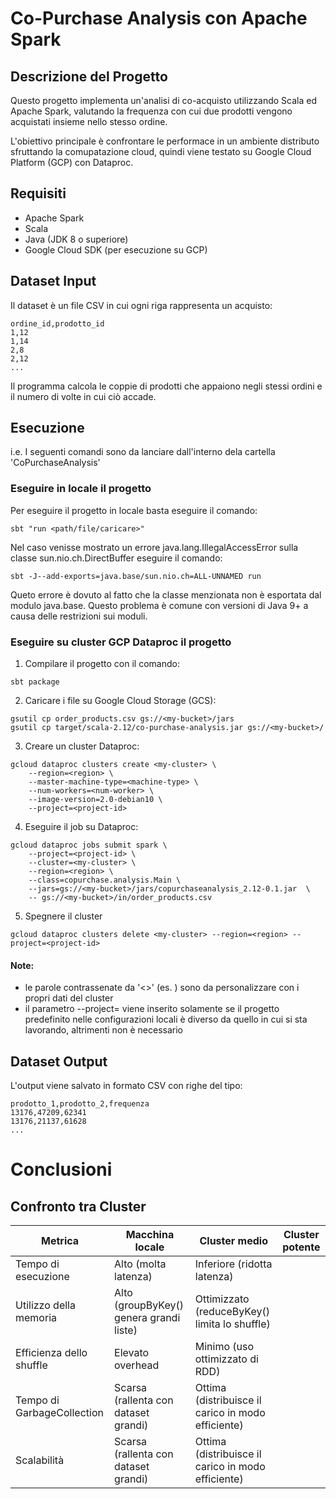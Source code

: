 # Co-Purchase Analysis con Apache Spark

## Descrizione del Progetto

Questo progetto implementa un'analisi di co-acquisto utilizzando Scala ed Apache Spark, valutando la frequenza con cui due prodotti vengono acquistati insieme nello stesso ordine. 

L'obiettivo principale è confrontare le performace in un ambiente distributo sfruttando la comupatazione cloud, quindi viene testato su Google Cloud Platform (GCP) con Dataproc.

## Requisiti

- Apache Spark
- Scala
- Java (JDK 8 o superiore)
- Google Cloud SDK (per esecuzione su GCP)

## Dataset Input

Il dataset è un file CSV in cui ogni riga rappresenta un acquisto:
```
ordine_id,prodotto_id
1,12
1,14
2,8
2,12
...
```
Il programma calcola le coppie di prodotti che appaiono negli stessi ordini e il numero di volte in cui ciò accade.

## Esecuzione 
i.e. I seguenti comandi sono da lanciare dall'interno dela cartella 'CoPurchaseAnalysis'

### Eseguire in locale il progetto
Per eseguire il progetto in locale basta eseguire il comando:
```
sbt "run <path/file/caricare>"
```

Nel caso venisse mostrato un errore java.lang.IllegalAccessError sulla classe sun.nio.ch.DirectBuffer eseguire il comando:
```
sbt -J--add-exports=java.base/sun.nio.ch=ALL-UNNAMED run
```

Queto errore è dovuto al fatto che la classe menzionata non è esportata dal modulo java.base. 
Questo problema è comune con versioni di Java 9+ a causa delle restrizioni sui moduli.

### Eseguire su cluster GCP Dataproc il progetto

1. Compilare il progetto con il comando:
```
sbt package
```

2. Caricare i file su Google Cloud Storage (GCS):
```
gsutil cp order_products.csv gs://<my-bucket>/jars
gsutil cp target/scala-2.12/co-purchase-analysis.jar gs://<my-bucket>/
```

3. Creare un cluster Dataproc:
```
gcloud dataproc clusters create <my-cluster> \
    --region=<region> \
    --master-machine-type=<machine-type> \
    --num-workers=<num-worker> \
    --image-version=2.0-debian10 \
    --project=<project-id>
```

4. Eseguire il job su Dataproc:
```
gcloud dataproc jobs submit spark \
    --project=<project-id> \
    --cluster=<my-cluster> \
    --region=<region> \
    --class=copurchase.analysis.Main \
    --jars=gs://<my-bucket>/jars/copurchaseanalysis_2.12-0.1.jar  \
    -- gs://<my-bucket>/in/order_products.csv
```

5. Spegnere il cluster 
```
gcloud dataproc clusters delete <my-cluster> --region=<region> --project=<project-id>
```

#### Note: 
- le parole contrassenate da '<>' (es. <project-id>) sono da personalizzare con i propri dati del cluster
- il parametro --project=<project-id> viene inserito solamente se il progetto predefinito nelle configurazioni locali è diverso da quello in cui si sta lavorando, altrimenti non è necessario 

## Dataset Output

L'output viene salvato in formato CSV con righe del tipo:
```
prodotto_1,prodotto_2,frequenza
13176,47209,62341
13176,21137,61628
...
```

# Conclusioni

## Confronto tra Cluster

Metrica                     | Macchina locale                           | Cluster medio                                         | Cluster potente
--------------------------- | ----------------------------------------- | ----------------------------------------------------- |-------------------------
Tempo di esecuzione         | Alto (molta latenza)                      | Inferiore (ridotta latenza)                           |
Utilizzo della memoria      | Alto (groupByKey() genera grandi liste)   | Ottimizzato (reduceByKey() limita lo shuffle)         |
Efficienza dello shuffle    | Elevato overhead                          | Minimo (uso ottimizzato di RDD)                       |
Tempo di GarbageCollection  | Scarsa (rallenta con dataset grandi)      | Ottima (distribuisce il carico in modo efficiente)    |
Scalabilità                 | Scarsa (rallenta con dataset grandi)      | Ottima (distribuisce il carico in modo efficiente)    |
